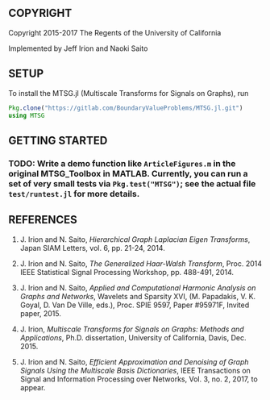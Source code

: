 ## COPYRIGHT

Copyright 2015-2017 The Regents of the University of California

Implemented by Jeff Irion and Naoki Saito


## SETUP

To install the MTSG.jl (Multiscale Transforms for Signals on Graphs), run
```julia
Pkg.clone("https://gitlab.com/BoundaryValueProblems/MTSG.jl.git")
using MTSG
```

## GETTING STARTED

### TODO: Write a demo function like `ArticleFigures.m` in the original MTSG_Toolbox in MATLAB. Currently, you can run a set of very small tests via ```Pkg.test("MTSG")```; see the actual file ```test/runtest.jl``` for more details.

## REFERENCES

1. J. Irion and N. Saito, *Hierarchical Graph Laplacian Eigen Transforms*, 
Japan SIAM Letters, vol. 6, pp. 21-24, 2014.

2. J. Irion and N. Saito, *The Generalized Haar-Walsh Transform*, Proc. 2014
IEEE Statistical Signal Processing Workshop, pp. 488-491, 2014.

3. J. Irion and N. Saito, *Applied and Computational Harmonic Analysis on 
Graphs and Networks*, Wavelets and Sparsity XVI, (M. Papadakis, V. K. Goyal, D.
Van De Ville, eds.), Proc. SPIE 9597, Paper #95971F, Invited paper, 2015.

4. J. Irion, *Multiscale Transforms for Signals on Graphs: Methods and Applications*, Ph.D. dissertation, University of California, Davis, Dec. 2015.

5. J. Irion and N. Saito, *Efficient Approximation and Denoising of Graph Signals Using the Multiscale Basis Dictionaries*, IEEE Transactions on Signal and Information Processing over Networks, Vol. 3, no. 2, 2017, to appear.

